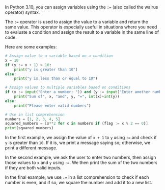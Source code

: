 In Python 3.10, you can assign variables using the `:=` (also called the walrus operator) syntax. 

The `:=` operator is used to assign the value to a variable and return the same value. This operator is especially useful in situations where you need to evaluate a condition and assign the result to a variable in the same line of code.

Here are some examples:

```python
# Assign value to a variable based on a condition
x = 10
if (y := x + 1) > 10:
    print("y is greater than 10")
else:
    print("y is less than or equal to 10")

# Assign values to multiple variables based on conditions
if (x := input("Enter a number: ")) and (y := input("Enter another number: ")):
    print("Sum of", x, "and", y, "=", int(x)+int(y))
else:
    print("Please enter valid numbers")

# Use in list comprehension
numbers = [1, 2, 3, 4, 5]
squared_numbers = [x**2 for x in numbers if (flag := x % 2 == 0)]
print(squared_numbers)
```

In the first example, we assign the value of `x + 1` to `y` using `:=` and check if `y` is greater than `10`. If it is, we print a message saying so; otherwise, we print a different message.

In the second example, we ask the user to enter two numbers, then assign those values to `x` and `y` using `:=`. We then print the sum of the two numbers if they are both valid inputs.

In the final example, we use `:=` in a list comprehension to check if each number is even, and if so, we square the number and add it to a new list.